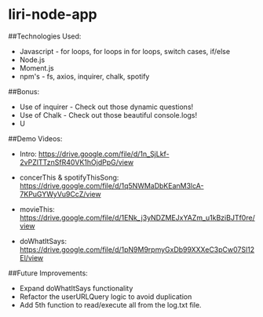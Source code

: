 # liri-node-app

##Technologies Used:
* Javascript - for loops, for loops in for loops, switch cases, if/else
* Node.js
* Moment.js
* npm's - fs, axios, inquirer, chalk, spotify

##Bonus:
* Use of inquirer - Check out those dynamic questions!
* Use of Chalk - Check out those beautiful console.logs!
* U


##Demo Videos:
* Intro:
https://drive.google.com/file/d/1n_SjLkf-2vPZlTTznSfR40VK1hOjdPpG/view

* concerThis & spotifyThisSong:
https://drive.google.com/file/d/1q5NWMaDbKEanM3lcA-7KPuGYWyVu9CcZ/view

* movieThis:
https://drive.google.com/file/d/1ENk_j3yNDZMEJxYAZm_u1kBziBJTf0re/view

* doWhatItSays:
https://drive.google.com/file/d/1pN9M9rpmyGxDb99XXXeC3pCw07Sl12El/view

##Future Improvements:
* Expand doWhatItSays functionality
* Refactor the userURLQuery logic to avoid duplication
* Add 5th function to read/execute all from the log.txt file.